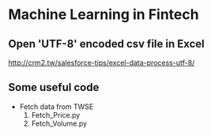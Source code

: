 # Machine Learning in Fintech

## Open 'UTF-8' encoded csv file in Excel
http://crm2.tw/salesforce-tips/excel-data-process-utf-8/

## Some useful code
* Fetch data from TWSE <br />
  1. Fetch_Price.py <br />
  2. Fetch_Volume.py <br />
